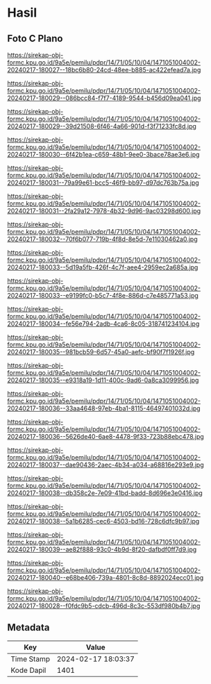 # Hasil

## Foto C Plano

https://sirekap-obj-formc.kpu.go.id/9a5e/pemilu/pdpr/14/71/05/10/04/1471051004002-20240217-180027--18bc6b80-24cd-48ee-b885-ac422efead7a.jpg

https://sirekap-obj-formc.kpu.go.id/9a5e/pemilu/pdpr/14/71/05/10/04/1471051004002-20240217-180029--086bcc84-f7f7-4189-9544-b456d09ea041.jpg

https://sirekap-obj-formc.kpu.go.id/9a5e/pemilu/pdpr/14/71/05/10/04/1471051004002-20240217-180029--39d21508-6f46-4a66-901d-f3f71233fc8d.jpg

https://sirekap-obj-formc.kpu.go.id/9a5e/pemilu/pdpr/14/71/05/10/04/1471051004002-20240217-180030--6f42b1ea-c659-48b1-9ee0-3bace78ae3e6.jpg

https://sirekap-obj-formc.kpu.go.id/9a5e/pemilu/pdpr/14/71/05/10/04/1471051004002-20240217-180031--79a99e61-bcc5-46f9-bb97-d97dc763b75a.jpg

https://sirekap-obj-formc.kpu.go.id/9a5e/pemilu/pdpr/14/71/05/10/04/1471051004002-20240217-180031--2fa29a12-7978-4b32-9d96-9ac03298d600.jpg

https://sirekap-obj-formc.kpu.go.id/9a5e/pemilu/pdpr/14/71/05/10/04/1471051004002-20240217-180032--70f6b077-719b-4f8d-8e5d-7e11030462a0.jpg

https://sirekap-obj-formc.kpu.go.id/9a5e/pemilu/pdpr/14/71/05/10/04/1471051004002-20240217-180033--5d19a5fb-426f-4c7f-aee4-2959ec2a685a.jpg

https://sirekap-obj-formc.kpu.go.id/9a5e/pemilu/pdpr/14/71/05/10/04/1471051004002-20240217-180033--e9199fc0-b5c7-4f8e-886d-c7e485771a53.jpg

https://sirekap-obj-formc.kpu.go.id/9a5e/pemilu/pdpr/14/71/05/10/04/1471051004002-20240217-180034--fe56e794-2adb-4ca6-8c05-318741234104.jpg

https://sirekap-obj-formc.kpu.go.id/9a5e/pemilu/pdpr/14/71/05/10/04/1471051004002-20240217-180035--981bcb59-6d57-45a0-aefc-bf90f7f1926f.jpg

https://sirekap-obj-formc.kpu.go.id/9a5e/pemilu/pdpr/14/71/05/10/04/1471051004002-20240217-180035--e9318a19-1d11-400c-9ad6-0a8ca3099956.jpg

https://sirekap-obj-formc.kpu.go.id/9a5e/pemilu/pdpr/14/71/05/10/04/1471051004002-20240217-180036--33aa4648-97eb-4ba1-8115-46497401032d.jpg

https://sirekap-obj-formc.kpu.go.id/9a5e/pemilu/pdpr/14/71/05/10/04/1471051004002-20240217-180036--5626de40-6ae8-4478-9f33-723b88ebc478.jpg

https://sirekap-obj-formc.kpu.go.id/9a5e/pemilu/pdpr/14/71/05/10/04/1471051004002-20240217-180037--dae90436-2aec-4b34-a034-a68816e293e9.jpg

https://sirekap-obj-formc.kpu.go.id/9a5e/pemilu/pdpr/14/71/05/10/04/1471051004002-20240217-180038--db358c2e-7e09-41bd-badd-8d696e3e0416.jpg

https://sirekap-obj-formc.kpu.go.id/9a5e/pemilu/pdpr/14/71/05/10/04/1471051004002-20240217-180038--5a1b6285-cec6-4503-bd16-728c6dfc9b97.jpg

https://sirekap-obj-formc.kpu.go.id/9a5e/pemilu/pdpr/14/71/05/10/04/1471051004002-20240217-180039--ae82f888-93c0-4b9d-8f20-dafbdf0ff7d9.jpg

https://sirekap-obj-formc.kpu.go.id/9a5e/pemilu/pdpr/14/71/05/10/04/1471051004002-20240217-180040--e68be406-739a-4801-8c8d-8892024ecc01.jpg

https://sirekap-obj-formc.kpu.go.id/9a5e/pemilu/pdpr/14/71/05/10/04/1471051004002-20240217-180028--f0fdc9b5-cdcb-496d-8c3c-553df980b4b7.jpg


## Metadata

| Key        | Value               |
| ---------- | ------------------- |
| Time Stamp | 2024-02-17 18:03:37 |
| Kode Dapil | 1401                |



